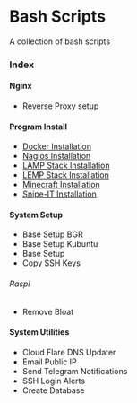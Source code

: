 # Bash Scripts
A collection of bash scripts

### Index

#### Nginx
- Reverse Proxy setup

#### Program Install
- [Docker Installation](./program_install/docker_install.sh)
- [Nagios Installation](./program_install/nagios_install.sh)
- [LAMP Stack Installation](./program_install/LAMP_install.sh)
- [LEMP Stack Installation](./program_install/LEMP_install.sh)
- [Minecraft Installation](./program_install/minecraft_install.sh)
- [Snipe-IT Installation](./program_install/Snipe-IT_Install_LAMP.sh)

#### System Setup
- Base Setup BGR
- Base Setup Kubuntu
- Base Setup
- Copy SSH Keys
###### Raspi
- Remove Bloat

#### System Utilities
- Cloud Flare DNS Updater
- Email Public IP
- Send Telegram Notifications
- SSH Login Alerts
- Create Database